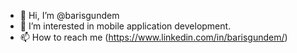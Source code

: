 - 👋 Hi, I’m @barisgundem
- 👀 I’m interested in mobile application development.
- 📫 How to reach me (https://www.linkedin.com/in/barisgundem/)

<!---
barisgundem/barisgundem is a ✨ special ✨ repository because its `README.md` (this file) appears on your GitHub profile.
You can click the Preview link to take a look at your changes.
--->
